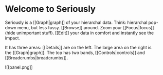 # Welcome to Seriously

Seriously is a [[Graph|graph]] of your hierarchal data. Think: hierarchal pop-down menu, but less fussy. [[Browse]] around. Zoom your [[Focus|focus]] (hide unimportant stuff). [[Edit]] your data in comfort and instantly see the impact.

It has three areas: [[Details]] are on the left. The large area on the right is the [[Graph|graph]]. The top has two bands, [[Controls|controls]] and [[Breadcrumbs|breadcrumbs]].

![[panel.png]]  
